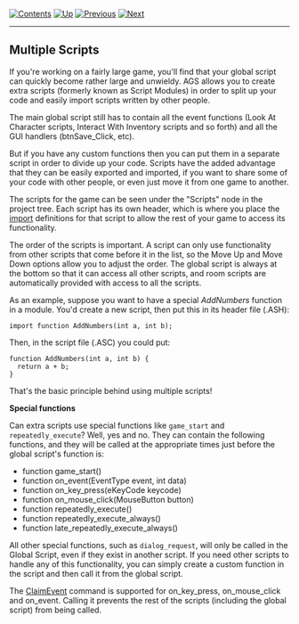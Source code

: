 []()

[![Contents](contents.gif)](ags) [![Up](up.gif)](ags28#topic41)
[![Previous](back.gif)](ags34#StringFormats)
[![Next](forward.gif)](ags36#BlockingScripts)

------------------------------------------------------------------------

Multiple Scripts
----------------

If you're working on a fairly large game, you'll find that your global
script can quickly become rather large and unwieldy. AGS allows you to
create extra scripts (formerly known as Script Modules) in order to
split up your code and easily import scripts written by other people.

The main global script still has to contain all the event functions
(Look At Character scripts, Interact With Inventory scripts and so
forth) and all the GUI handlers (btnSave\_Click, etc).

But if you have any custom functions then you can put them in a separate
script in order to divide up your code. Scripts have the added advantage
that they can be easily exported and imported, if you want to share some
of your code with other people, or even just move it from one game to
another.

The scripts for the game can be seen under the "Scripts" node in the
project tree. Each script has its own header, which is where you place
the [import](ags44#importkeyword) definitions for that script to
allow the rest of your game to access its functionality.

The order of the scripts is important. A script can only use
functionality from other scripts that come before it in the list, so the
Move Up and Move Down options allow you to adjust the order. The global
script is always at the bottom so that it can access all other scripts,
and room scripts are automatically provided with access to all the
scripts.

As an example, suppose you want to have a special *AddNumbers* function
in a module. You'd create a new script, then put this in its header file
(.ASH):

    import function AddNumbers(int a, int b);

Then, in the script file (.ASC) you could put:

    function AddNumbers(int a, int b) {
      return a + b;
    }

That's the basic principle behind using multiple scripts!

**Special functions**

Can extra scripts use special functions like `game_start` and
`repeatedly_execute`? Well, yes and no. They can contain the following
functions, and they will be called at the appropriate times just before
the global script's function is:

-   function game\_start()
-   function on\_event(EventType event, int data)
-   function on\_key\_press(eKeyCode keycode)
-   function on\_mouse\_click(MouseButton button)
-   function repeatedly\_execute()
-   function repeatedly\_execute\_always()
-   function late\_repeatedly\_execute\_always()

All other special functions, such as `dialog_request`, will only be
called in the Global Script, even if they exist in another script. If
you need other scripts to handle any of this functionality, you can
simply create a custom function in the script and then call it from the
global script.

The [ClaimEvent](ags54#ClaimEvent) command is supported for
on\_key\_press, on\_mouse\_click and on\_event. Calling it prevents the
rest of the scripts (including the global script) from being called.
